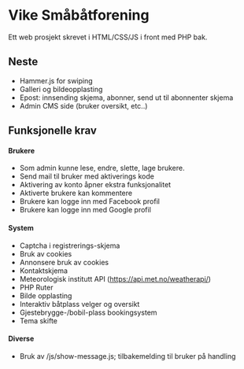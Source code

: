 # Vike Småbåtforening
Ett web prosjekt skrevet i HTML/CSS/JS i front med PHP bak.

## Neste
- Hammer.js for swiping
- Galleri og bildeopplasting
- Epost: innsending skjema, abonner, send ut til abonnenter skjema
- Admin CMS side (bruker oversikt, etc..)

## Funksjonelle krav
#### Brukere
+ Som admin kunne lese, endre, slette, lage brukere.
+ Send mail til bruker med aktiverings kode
+ Aktivering av konto åpner ekstra funksjonalitet
+ Aktiverte brukere kan kommentere
+ Brukere kan logge inn med Facebook profil
+ Brukere kan logge inn med Google profil

#### System
+ Captcha i registrerings-skjema
+ Bruk av cookies
+ Annonsere bruk av cookies
+ Kontaktskjema
+ Meteorologisk institutt API (https://api.met.no/weatherapi/)
+ PHP Ruter
+ Bilde opplasting
+ Interaktiv båtplass velger og oversikt
+ Gjestebrygge-/bobil-plass bookingsystem
+ Tema skifte

#### Diverse
+ Bruk av /js/show-message.js; tilbakemelding til bruker på handling
